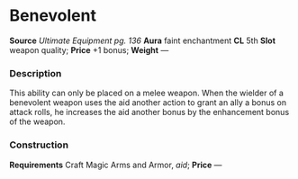 ﻿---
name: "Benevolent"
type: "weapon_quality"
price: "+1 bonus"
description: |
  "This ability can only be placed on a melee weapon. When the wielder of a benevolent weapon uses the aid another action to grant an ally a bonus on attack rolls, he increases the aid another bonus by the enhancement bonus of the weapon."
---

#  Benevolent

**Source** _Ultimate Equipment pg. 136_
**Aura** faint enchantment **CL** 5th
**Slot** weapon quality; **Price** +1 bonus; **Weight** —

### Description

This ability can only be placed on a melee weapon. When the wielder of a benevolent weapon uses the aid another action to grant an ally a bonus on attack rolls, he increases the aid another bonus by the enhancement bonus of the weapon.

### Construction

**Requirements** Craft Magic Arms and Armor, _aid_; **Price** —